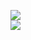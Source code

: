 [![](https://img.shields.io/badge/Made%20With-Github%20Spray-lightgrey.svg?style=for-the-badge&logo=github)](https://github.com/Annihil/github-spray#18446)  
[![](https://i.imgur.com/2DrTn0Z.gif)](https://github.com/Annihil/github-spray)